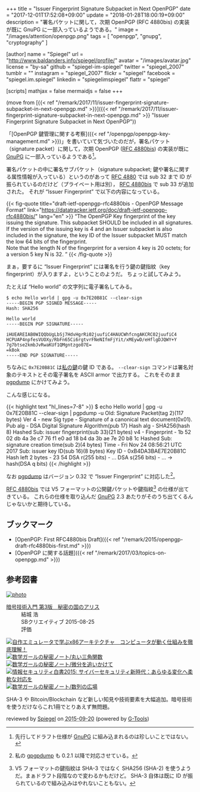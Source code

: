 +++
title = "Issuer Fingerprint Signature Subpacket in Next OpenPGP"
date =  "2017-12-01T17:52:08+09:00"
update =  "2018-01-28T18:00:19+09:00"
description = "署名パケットに関して，次期 OpenPGP (RFC 4880bis) の実装が既に GnuPG に一部入っているようである。"
image = "/images/attention/openpgp.png"
tags        = [ "openpgp", "gnupg", "cryptography" ]

[author]
  name      = "Spiegel"
  url       = "http://www.baldanders.info/spiegel/profile/"
  avatar    = "/images/avatar.jpg"
  license   = "by-sa"
  github    = "spiegel-im-spiegel"
  twitter   = "spiegel_2007"
  tumblr    = ""
  instagram = "spiegel_2007"
  flickr    = "spiegel"
  facebook  = "spiegel.im.spiegel"
  linkedin  = "spiegelimspiegel"
  flattr    = "spiegel"

[scripts]
  mathjax = false
  mermaidjs = false
+++

(move from [{{< ref "/remark/2017/11/issuer-fingerprint-signature-subpacket-in-next-openpgp.md" >}}]({{< ref "/remark/2017/11/issuer-fingerprint-signature-subpacket-in-next-openpgp.md" >}} "Issuer Fingerprint Signature Subpacket in Next OpenPGP"))

「[OpenPGP 鍵管理に関する考察]({{< ref "/openpgp/openpgp-key-management.md" >}})」を書いていて気づいたのだが，署名パケット（signature packet）に関して，次期 OpenPGP ([RFC 4880bis]) の実装が既に [GnuPG] に一部入っているようである[^gpg1]。

[^gpg1]: 先行してドラフト仕様が [GnuPG] に組み込まれるのは珍しいことではない。

署名パケットの中に署名サブパケット（signature subpacket; 鍵や署名に関する属性情報が入っている）というのがあって [RFC 4880] では sub 32 まで ID が振られているのだけど（プライベート用は別）， [RFC 4880bis] で sub 33 が追加された。
それが “Issuer Fingerprint” で以下の内容になっている。

{{< fig-quote title="draft-ietf-openpgp-rfc4880bis - OpenPGP Message Format" link="https://datatracker.ietf.org/doc/draft-ietf-openpgp-rfc4880bis/" lang="en" >}}
<q>The OpenPGP Key fingerprint of the key issuing the signature.  This subpacket SHOULD be included in all signatures.  If the version of the issuing key is 4 and an Issuer subpacket is also included in the signature, the key ID of the Issuer subpacket MUST match the low 64 bits of the fingerprint.<br>
Note that the length N of the fingerprint for a version 4 key is 20 octets; for a version 5 key N is 32.
</q>
{{< /fig-quote >}}

まぁ，要するに “Issuer Fingerprint” には署名を行う鍵の鍵指紋（key fingerprint）が入りますよ，ということのようだ。
ちょっと試してみよう。

たとえば “Hello world” の文字列に電子署名してみる。

```text
$ echo Hello world | gpg -u 0x7E20B81C --clear-sign
-----BEGIN PGP SIGNED MESSAGE-----
Hash: SHA256

Hello world
-----BEGIN PGP SIGNATURE-----

iHUEAREIAB0WIQQbUgLbSj7HdvHgrRi02juufiC4HAUCWhfcngAKCRC02juufiC4
HCPUAP4npfesVUOXy/RbFn65Ci6rgtvrFNeNIfmFjYit/xMEywD/eHflgDJQWY+Y
7g7btse2kmbJvRwaKUf1QMgntzgo07E=
=k8ok
-----END PGP SIGNATURE-----
```

ちなみに `0x7E20B81C` は[私の鍵](http://www.baldanders.info/spiegel/pubkeys/ "OpenPGP 公開鍵リスト — Baldanders.info")の鍵 ID である。
`--clear-sign` コマンドは署名対象のテキストとその電子署名を ASCII armor で出力する。
これをそのまま [pgpdump] にかけてみよう。

こんな感じになる。

{{< highlight text "hl_lines=7-8" >}}
$ echo Hello world | gpg -u 0x7E20B81C --clear-sign | pgpdump -u
Old: Signature Packet(tag 2)(117 bytes)
        Ver 4 - new
        Sig type - Signature of a canonical text document(0x01).
        Pub alg - DSA Digital Signature Algorithm(pub 17)
        Hash alg - SHA256(hash 8)
        Hashed Sub: issuer fingerprint(sub 33)(21 bytes)
         v4 -   Fingerprint - 1b 52 02 db 4a 3e c7 76 f1 e0 ad 18 b4 da 3b ae 7e 20 b8 1c
        Hashed Sub: signature creation time(sub 2)(4 bytes)
                Time - Fri Nov 24 08:56:21 UTC 2017
        Sub: issuer key ID(sub 16)(8 bytes)
                Key ID - 0xB4DA3BAE7E20B81C
        Hash left 2 bytes - 23 54
        DSA r(255 bits) - ...
        DSA s(256 bits) - ...
                -> hash(DSA q bits)
{{< /highlight >}}

なお [pgpdump] はバージョン 0.32 で “Issuer Fingerprint” に対応した[^gpd]。

[^gpd]: 私の [gpgpdump] も 0.2.1 以降で対応させている。

[RFC 4880bis] では V5 フォーマットの公開鍵パケットや鍵指紋[^v5] の仕様が出てきている。
これらの仕様を取り込んだ [GnuPG] 2.3 あたりがそのうち出てくるんじゃないかと期待している。

[^v5]: V5 フォーマットの鍵指紋は SHA-3 ではなく SHA256 (SHA-2) を使うようだ。まぁドラフト段階なので変わるかもだけど。 SHA-3 自体は既に ID が振られているので組み込みはやれないこともない。

## ブックマーク

- [OpenPGP: First RFC4880bis Draft]({{< ref "/remark/2015/openpgp-draft-rfc4880bis-first.md" >}})
- [OpenPGP に関する話題]({{< ref "/remark/2017/03/topics-on-openpgp.md" >}})

[OpenPGP]: http://tools.ietf.org/html/rfc4880 "RFC 4880 - OpenPGP Message Format"
[RFC 4880]: https://tools.ietf.org/html/rfc4880 "RFC 4880 - OpenPGP Message Format"
[RFC 4880bis]: https://datatracker.ietf.org/doc/draft-ietf-openpgp-rfc4880bis/ "draft-ietf-openpgp-rfc4880bis - OpenPGP Message Format"
[GnuPG]: https://gnupg.org/ "The GNU Privacy Guard"
[pgpdump]: http://www.mew.org/~kazu/proj/pgpdump/ "pgpdump"
[gpgpdump]: https://github.com/spiegel-im-spiegel/gpgpdump "spiegel-im-spiegel/gpgpdump: OpenPGP packet visualizer"

## 参考図書

<div class="hreview" ><a class="item url" href="http://www.amazon.co.jp/exec/obidos/ASIN/B015643CPE/baldandersinf-22/"><img src="http://ecx.images-amazon.com/images/I/51t6yHHVwEL._SL160_.jpg" alt="photo" class="photo"  /></a><dl ><dt class="fn"><a class="item url" href="http://www.amazon.co.jp/exec/obidos/ASIN/B015643CPE/baldandersinf-22/">暗号技術入門 第3版　秘密の国のアリス</a></dt><dd>結城 浩 </dd><dd>SBクリエイティブ 2015-08-25</dd><dd>評価<abbr class="rating" title="5"><img src="http://g-images.amazon.com/images/G/01/detail/stars-5-0.gif" alt="" /></abbr> </dd></dl><p class="similar"><a href="http://www.amazon.co.jp/exec/obidos/ASIN/B0148FQNVC/baldandersinf-22/" target="_top"><img src="http://images.amazon.com/images/P/B0148FQNVC.09._SCTHUMBZZZ_.jpg"  alt="自作エミュレータで学ぶx86アーキテクチャ　コンピュータが動く仕組みを徹底理解！"  /></a> <a href="http://www.amazon.co.jp/exec/obidos/ASIN/B00W6NCLJM/baldandersinf-22/" target="_top"><img src="http://images.amazon.com/images/P/B00W6NCLJM.09._SCTHUMBZZZ_.jpg"  alt="数学ガールの秘密ノート/丸い三角関数"  /></a> <a href="http://www.amazon.co.jp/exec/obidos/ASIN/B00Y9EYOIW/baldandersinf-22/" target="_top"><img src="http://images.amazon.com/images/P/B00Y9EYOIW.09._SCTHUMBZZZ_.jpg"  alt="数学ガールの秘密ノート/微分を追いかけて"  /></a> <a href="http://www.amazon.co.jp/exec/obidos/ASIN/B012BYBTZC/baldandersinf-22/" target="_top"><img src="http://images.amazon.com/images/P/B012BYBTZC.09._SCTHUMBZZZ_.jpg"  alt="情報セキュリティ白書2015: サイバーセキュリティ新時代：あらゆる変化へ柔軟な対応を"  /></a> <a href="http://www.amazon.co.jp/exec/obidos/ASIN/B00W6NCLL0/baldandersinf-22/" target="_top"><img src="http://images.amazon.com/images/P/B00W6NCLL0.09._SCTHUMBZZZ_.jpg"  alt="数学ガールの秘密ノート/数列の広場"  /></a> </p>
<p class="description">SHA-3 や Bitcoin/Blockchain など新しい知見や技術要素を大幅追加。暗号技術を使うだけならこれ1冊でとりあえず無問題。</p>
<p class="gtools" >reviewed by <a href='#maker' class='reviewer'>Spiegel</a> on <abbr class="dtreviewed" title="2015-09-20">2015-09-20</abbr> (powered by <a href="http://www.goodpic.com/mt/aws/index.html" >G-Tools</a>)</p>
</div>
